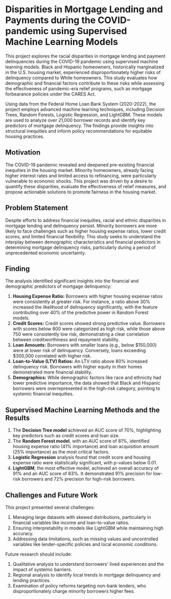 # Disparities in Mortgage Lending and Payments during the COVID-pandemic using Supervised Machine Learning Models

This project explores the racial disparities in mortgage lending and payment delinquencies during the COVID-19 pandemic using supervised machine learning models. Black and Hispanic homeowners, historically marginalized in the U.S. housing market, experienced disproportionately higher risks of delinquency compared to White homeowners. This study evaluates how demographic and financial factors contribute to these risks while assessing the effectiveness of pandemic-era relief programs, such as mortgage forbearance policies under the CARES Act.

Using data from the Federal Home Loan Bank System (2020-2022), the project employs advanced machine learning techniques, including Decision Trees, Random Forests, Logistic Regression, and LightGBM. These models are used to analyze over 21,000 borrower records and identify key predictors of mortgage delinquency. The findings provide insights into structural inequities and inform policy recommendations for equitable housing practices.

## Motivation 

The COVID-19 pandemic revealed and deepened pre-existing financial inequities in the housing market. Minority homeowners, already facing higher interest rates and limited access to refinancing, were particularly vulnerable to economic shocks. This project was driven by a desire to quantify these disparities, evaluate the effectiveness of relief measures, and propose actionable solutions to promote fairness in the housing market.

## Problem Statement

Despite efforts to address financial inequities, racial and ethnic disparities in mortgage lending and delinquency persist. Minority borrowers are more likely to face challenges such as higher housing expense ratios, lower credit scores, and limited financial flexibility. This study seeks to understand the interplay between demographic characteristics and financial predictors in determining mortgage delinquency risks, particularly during a period of unprecedented economic uncertainty.

## Finding

The analysis identified significant insights into the financial and demographic predictors of mortgage delinquency:
1. **Housing Expense Ratio:** Borrowers with higher housing expense ratios were consistently at greater risk. For instance, a ratio above 30% increased the likelihood of delinquency significantly, with the feature contributing over 40% of the predictive power in Random Forest models.
2. **Credit Scores:** Credit scores showed strong predictive value. Borrowers with scores below 600 were categorized as high risk, while those above 750 were consistently low risk, demonstrating a clear correlation between creditworthiness and repayment stability.
3. **Loan Amounts:** Borrowers with smaller loans (e.g., below $150,000) were at lower risk of delinquency. Conversely, loans exceeding $300,000 correlated with higher risk.
4. **Loan-to-Value (LTV) Ratios:** An LTV ratio above 80% increased delinquency risk. Borrowers with higher equity in their homes demonstrated more financial stability.
5. **Demographics:** While demographic factors like race and ethnicity had lower predictive importance, the data showed that Black and Hispanic borrowers were overrepresented in the high-risk category, pointing to systemic financial inequities.

## Supervised Machine Learning Methods and the Results

1. The **Decision Tree model** achieved an AUC score of 70%, highlighting key predictors such as credit scores and loan size.
2. The **Random Forest model**, with an AUC score of 81%, identified housing expense ratio (41% importance) and loan acquisition amount (25% importance) as the most critical factors.
3. **Logistic Regression** analysis found that credit score and housing expense ratio were statistically significant, with p-values below 0.01.
4. **LightGBM**, the most effective model, achieved an overall accuracy of 91% and an AUC score of 83%. It demonstrated 91% precision for low-risk borrowers and 72% precision for high-risk borrowers.


## Challenges and Future Work 
This project presented several challenges:
1.	Managing large datasets with skewed distributions, particularly in financial variables like income and loan-to-value ratios.
2.	Ensuring interpretability in models like LightGBM while maintaining high accuracy.
3.	Addressing data limitations, such as missing values and uncontrolled variables like lender-specific policies and local economic conditions.

Future research should include:
1. Qualitative analysis to understand borrowers' lived experiences and the impact of systemic barriers.
2. Regional analysis to identify local trends in mortgage delinquency and lending practices.
3. Examination of policy reforms targeting non-bank lenders, who disproportionately charge minority borrowers higher fees.











